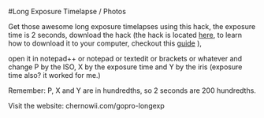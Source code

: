#Long Exposure Timelapse / Photos

Get those awesome long exposure timelapses using this hack, the exposure time is 2 seconds, download the hack (the hack is located [here](https://github.com/KonradIT/autoexechack/blob/GoPro/LongExpTimeLapse/autoexec.ash), to learn how to download it to your computer, checkout this [guide](https://gist.github.com/KonradIT/ce55b04ab4ad10592ebf/#file-autoexechack-md) ), 

open it in notepad++ or notepad or textedit or brackets or whatever and change P by the ISO, X by the exposure time and Y by the iris (exposure time also? it worked for me.)

Remember: P, X and Y are in hundredths, so 2 seconds are 200 hundredths.

Visit the website: chernowii.com/gopro-longexp

